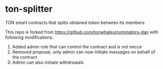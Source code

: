 # ton-splitter

TON smart contracts that splits obtained token between its members

This repo is forked from https://github.com/tonwhales/nominators-dao with following modifications:

1. Added admin role that can control the contract and is not necce
2. Removed proposal, only admin can now initiate messages on behalf of the contract
3. Admin can also initiate withdrawals
